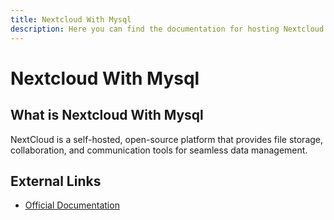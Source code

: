 ```yaml
---
title: Nextcloud With Mysql
description: Here you can find the documentation for hosting Nextcloud With Mysql with Coolify.
---
```


# Nextcloud With Mysql

## What is Nextcloud With Mysql

NextCloud is a self-hosted, open-source platform that provides file storage, collaboration, and communication tools for seamless data management.

## External Links

- [Official Documentation](https://docs.nextcloud.com?utm_source=coolify.io)
